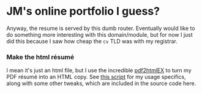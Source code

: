 # JM's online portfolio I guess?

Anyway, the resume is served by this dumb router. Eventually would like to do something more interesting with this domain/module, but for now I just did this because I saw how cheap the `cv` TLD was with my registrar.

### Make the html résumé

I mean it's just an html file, but I use the incredible [pdf2htmlEX](https://github.com/pdf2htmlEX/pdf2htmlEX) to turn my PDF résumé into an HTML copy. See [this script](/scripts/update-cv) for my usage specifics, along with some other tweaks, which are included in the source code here.
